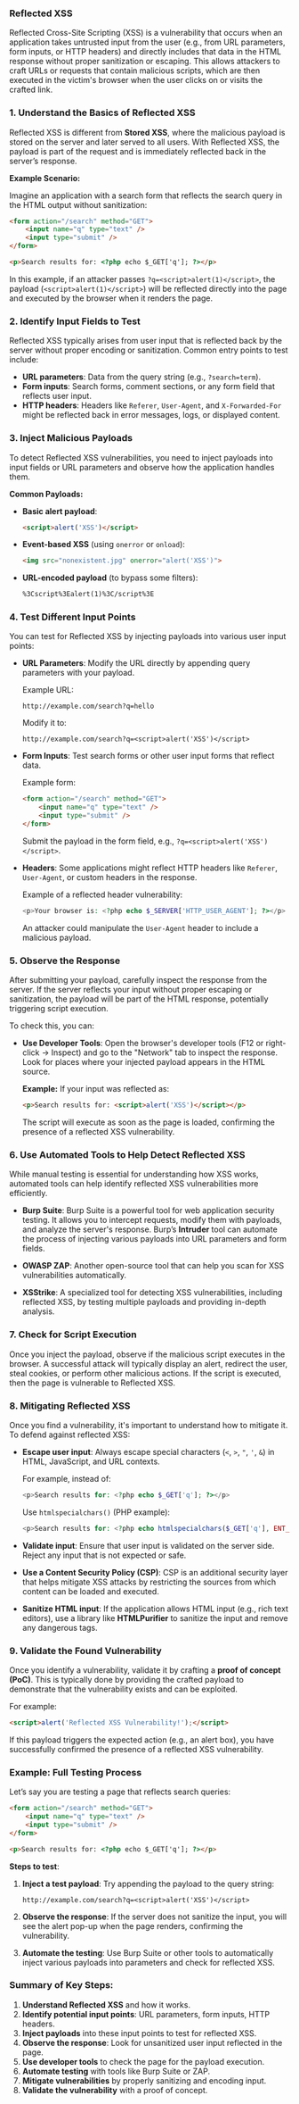 ### Reflected XSS

Reflected Cross-Site Scripting (XSS) is a vulnerability that occurs when an application takes untrusted input from the user (e.g., from URL parameters, form inputs, or HTTP headers) and directly includes that data in the HTML response without proper sanitization or escaping. This allows attackers to craft URLs or requests that contain malicious scripts, which are then executed in the victim's browser when the user clicks on or visits the crafted link.

### 1. **Understand the Basics of Reflected XSS**

Reflected XSS is different from **Stored XSS**, where the malicious payload is stored on the server and later served to all users. With Reflected XSS, the payload is part of the request and is immediately reflected back in the server’s response.

**Example Scenario:**

Imagine an application with a search form that reflects the search query in the HTML output without sanitization:

```html
<form action="/search" method="GET">
    <input name="q" type="text" />
    <input type="submit" />
</form>

<p>Search results for: <?php echo $_GET['q']; ?></p>
```

In this example, if an attacker passes `?q=<script>alert(1)</script>`, the payload (`<script>alert(1)</script>`) will be reflected directly into the page and executed by the browser when it renders the page.

### 2. **Identify Input Fields to Test**

Reflected XSS typically arises from user input that is reflected back by the server without proper encoding or sanitization. Common entry points to test include:

- **URL parameters**: Data from the query string (e.g., `?search=term`).
- **Form inputs**: Search forms, comment sections, or any form field that reflects user input.
- **HTTP headers**: Headers like `Referer`, `User-Agent`, and `X-Forwarded-For` might be reflected back in error messages, logs, or displayed content.

### 3. **Inject Malicious Payloads**

To detect Reflected XSS vulnerabilities, you need to inject payloads into input fields or URL parameters and observe how the application handles them.

**Common Payloads:**
- **Basic alert payload**:

    ```html
    <script>alert('XSS')</script>
    ```

- **Event-based XSS** (using `onerror` or `onload`):

    ```html
    <img src="nonexistent.jpg" onerror="alert('XSS')">
    ```

- **URL-encoded payload** (to bypass some filters):

    ```html
    %3Cscript%3Ealert(1)%3C/script%3E
    ```

### 4. **Test Different Input Points**

You can test for Reflected XSS by injecting payloads into various user input points:

- **URL Parameters**: Modify the URL directly by appending query parameters with your payload.

    Example URL:
    
    ```
    http://example.com/search?q=hello
    ```

    Modify it to:

    ```
    http://example.com/search?q=<script>alert('XSS')</script>
    ```

- **Form Inputs**: Test search forms or other user input forms that reflect data.

    Example form:

    ```html
    <form action="/search" method="GET">
        <input name="q" type="text" />
        <input type="submit" />
    </form>
    ```

    Submit the payload in the form field, e.g., `?q=<script>alert('XSS')</script>`.

- **Headers**: Some applications might reflect HTTP headers like `Referer`, `User-Agent`, or custom headers in the response.

    Example of a reflected header vulnerability:

    ```php
    <p>Your browser is: <?php echo $_SERVER['HTTP_USER_AGENT']; ?></p>
    ```

    An attacker could manipulate the `User-Agent` header to include a malicious payload.

### 5. **Observe the Response**

After submitting your payload, carefully inspect the response from the server. If the server reflects your input without proper escaping or sanitization, the payload will be part of the HTML response, potentially triggering script execution.

To check this, you can:

- **Use Developer Tools**: Open the browser's developer tools (F12 or right-click → Inspect) and go to the "Network" tab to inspect the response. Look for places where your injected payload appears in the HTML source.
  
    **Example:**
    If your input was reflected as:

    ```html
    <p>Search results for: <script>alert('XSS')</script></p>
    ```

    The script will execute as soon as the page is loaded, confirming the presence of a reflected XSS vulnerability.

### 6. **Use Automated Tools to Help Detect Reflected XSS**

While manual testing is essential for understanding how XSS works, automated tools can help identify reflected XSS vulnerabilities more efficiently.

- **Burp Suite**: Burp Suite is a powerful tool for web application security testing. It allows you to intercept requests, modify them with payloads, and analyze the server's response. Burp’s **Intruder** tool can automate the process of injecting various payloads into URL parameters and form fields.
  
- **OWASP ZAP**: Another open-source tool that can help you scan for XSS vulnerabilities automatically.

- **XSStrike**: A specialized tool for detecting XSS vulnerabilities, including reflected XSS, by testing multiple payloads and providing in-depth analysis.

### 7. **Check for Script Execution**

Once you inject the payload, observe if the malicious script executes in the browser. A successful attack will typically display an alert, redirect the user, steal cookies, or perform other malicious actions. If the script is executed, then the page is vulnerable to Reflected XSS.

### 8. **Mitigating Reflected XSS**

Once you find a vulnerability, it's important to understand how to mitigate it. To defend against reflected XSS:

- **Escape user input**: Always escape special characters (`<`, `>`, `"`, `'`, `&`) in HTML, JavaScript, and URL contexts.
  
    For example, instead of:
    ```php
    <p>Search results for: <?php echo $_GET['q']; ?></p>
    ```

    Use `htmlspecialchars()` (PHP example):
    ```php
    <p>Search results for: <?php echo htmlspecialchars($_GET['q'], ENT_QUOTES, 'UTF-8'); ?></p>
    ```

- **Validate input**: Ensure that user input is validated on the server side. Reject any input that is not expected or safe.

- **Use a Content Security Policy (CSP)**: CSP is an additional security layer that helps mitigate XSS attacks by restricting the sources from which content can be loaded and executed.

- **Sanitize HTML input**: If the application allows HTML input (e.g., rich text editors), use a library like **HTMLPurifier** to sanitize the input and remove any dangerous tags.

### 9. **Validate the Found Vulnerability**

Once you identify a vulnerability, validate it by crafting a **proof of concept (PoC)**. This is typically done by providing the crafted payload to demonstrate that the vulnerability exists and can be exploited.

For example:

```html
<script>alert('Reflected XSS Vulnerability!');</script>
```

If this payload triggers the expected action (e.g., an alert box), you have successfully confirmed the presence of a reflected XSS vulnerability.

### Example: Full Testing Process

Let’s say you are testing a page that reflects search queries:

```html
<form action="/search" method="GET">
    <input name="q" type="text" />
    <input type="submit" />
</form>

<p>Search results for: <?php echo $_GET['q']; ?></p>
```

**Steps to test**:

1. **Inject a test payload**: Try appending the payload to the query string:

    ```
    http://example.com/search?q=<script>alert('XSS')</script>
    ```

2. **Observe the response**: If the server does not sanitize the input, you will see the alert pop-up when the page renders, confirming the vulnerability.

3. **Automate the testing**: Use Burp Suite or other tools to automatically inject various payloads into parameters and check for reflected XSS.

### Summary of Key Steps:

1. **Understand Reflected XSS** and how it works.
2. **Identify potential input points**: URL parameters, form inputs, HTTP headers.
3. **Inject payloads** into these input points to test for reflected XSS.
4. **Observe the response**: Look for unsanitized user input reflected in the page.
5. **Use developer tools** to check the page for the payload execution.
6. **Automate testing** with tools like Burp Suite or ZAP.
7. **Mitigate vulnerabilities** by properly sanitizing and encoding input.
8. **Validate the vulnerability** with a proof of concept.
